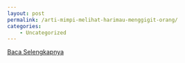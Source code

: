 ```yaml
---
layout: post
permalink: /arti-mimpi-melihat-harimau-menggigit-orang/
categories:
    - Uncategorized
---
```


[Baca Selengkapnya](/06)